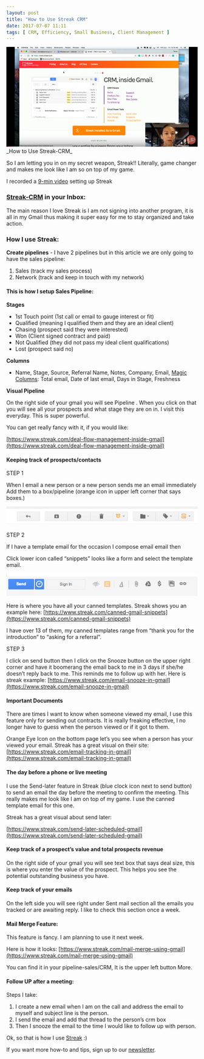 ```yaml
---
layout: post
title: "How to Use Streak CRM"
date: 2017-07-07 11:11
tags: [ CRM, Efficiency, Small Business, Client Management ]
---
```


<img src="/images/posts/streak-crm-1.png" />
_How to Use Streak-CRM_

So I am letting you in on my secret weapon, Streak!! Literally, game changer and makes me look like I am so on top of my game.

I recorded a [9-min video](https://youtu.be/0k-8APxNG7w) setting up Streak

### [Streak-CRM](http://streak.grsm.io/TanyaAlvarez) in your Inbox:

The main reason I love Streak is I am not signing into another program, it is all in my Gmail thus making it super easy for me to stay organized and take action.

### How I use Streak:

__Create pipelines__ - I have 2 pipelines but in this article we are only going to have the sales pipeline:

1. Sales (track my sales process)
2. Network (track and keep in touch with my network)

#### This is how I setup Sales Pipeline:

__Stages__

* 1st Touch point (1st call or email to gauge interest or fit)
* Qualified (meaning I qualified them and they are an ideal client)
* Chasing (prospect said they were interested)
* Won (Client signed contract and paid)
* Not Qualified (they did not pass my ideal client qualifications)
* Lost (prospect said no)

__Columns__

* Name, Stage, Source, Referral Name, Notes, Company, Email, [Magic Columns](http://blog.streak.com/2015/06/new-system-columns-less-data-entry.html): Total email, Date of last email, Days in Stage, Freshness

__Visual Pipeline__

On the right side of your gmail you will see Pipeline . When you click on that you will see all your prospects and what stage they are on in. I visit this everyday. This is super powerful.

You can get really fancy with it, if you would like:

[https://www.streak.com/deal-flow-management-inside-gmail](https://www.streak.com/deal-flow-management-inside-gmail)

#### Keeping track of prospects/contacts

STEP 1

When I email a new person or a new person sends me an email immediately Add them to a box/pipeline (orange icon in upper left corner that says boxes.)

<img src="/images/posts/streak-crm-2.png" />

STEP 2

If I have a template email for the occasion I compose email email then

Click lower icon called “snippets” looks like a form and select the template email.

<img src="/images/posts/streak-crm-3.png" />

Here is where you have all your canned templates. Streak shows you an example here: [https://www.streak.com/canned-gmail-snippets](https://www.streak.com/canned-gmail-snippets)

I have over 13 of them, my canned templates range from “thank you for the introduction” to “asking for a referral”.

STEP 3

I click on send button then I click on the Snooze button on the upper right corner and have it boomerang the email back to me in 3 days if she/he doesn’t reply back to me. This reminds me to follow up with her. Here is streak example: [https://www.streak.com/email-snooze-in-gmail](https://www.streak.com/email-snooze-in-gmail)

#### Important Documents

There are times I want to know when someone viewed my email, I use this feature only for sending out contracts. It is really freaking effective, I no longer have to guess when the person viewed or if it got to them.

Orange Eye Icon on the bottom page let’s you see when a person has your viewed your email. Streak has a great visual on their site: [https://www.streak.com/email-tracking-in-gmail](https://www.streak.com/email-tracking-in-gmail)

#### The day before a phone or live meeting

I use the Send-later feature in Streak (blue clock icon next to send button) to send an email the day before the meeting to confirm the meeting. This really makes me look like I am on top of my game. I use the canned template email for this one.

Streak has a great visual about send later:

[https://www.streak.com/send-later-scheduled-gmail](https://www.streak.com/send-later-scheduled-gmail)

#### Keep track of a prospect’s value and total prospects revenue

On the right side of your gmail you will see text box that says deal size, this is where you enter the value of the prospect. This helps you see the potential outstanding business you have.

#### Keep track of your emails

On the left side you will see right under Sent mail section all the emails you tracked or are awaiting reply. I like to check this section once a week.

#### Mail Merge Feature:

This feature is fancy. I am planning to use it next week.

Here is how it looks: [https://www.streak.com/mail-merge-using-gmail](https://www.streak.com/mail-merge-using-gmail)

You can find it in your pipeline-sales/CRM, It is the upper left button More.

#### Follow UP after a meeting:

Steps I take:

1. I create a new email when I am on the call and address the email to myself and subject line is the person.
2. I send the email and add that thread to the person’s crm box
3. Then I snooze the email to the time I would like to follow up with person.

Ok, so that is how I use [Streak](http://streak.grsm.io/TanyaAlvarez) :)

If you want more how-to and tips, sign up to our [newsletter](http://ownersup.com/).